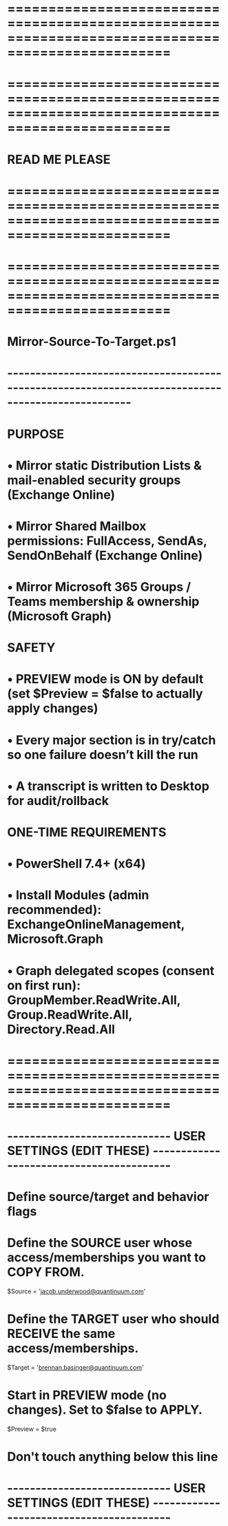 # ==================================================================================================
# ==================================================================================================
# READ ME PLEASE
# ==================================================================================================
# ==================================================================================================


# Mirror-Source-To-Target.ps1
# --------------------------------------------------------------------------------------------------
# PURPOSE
#   • Mirror static Distribution Lists & mail-enabled security groups (Exchange Online)
#   • Mirror Shared Mailbox permissions: FullAccess, SendAs, SendOnBehalf (Exchange Online)
#   • Mirror Microsoft 365 Groups / Teams membership & ownership (Microsoft Graph)
#
# SAFETY
#   • PREVIEW mode is ON by default (set $Preview = $false to actually apply changes)
#   • Every major section is in try/catch so one failure doesn’t kill the run
#   • A transcript is written to Desktop for audit/rollback
#
# ONE-TIME REQUIREMENTS
#   • PowerShell 7.4+ (x64)
#   • Install Modules (admin recommended): ExchangeOnlineManagement, Microsoft.Graph
#   • Graph delegated scopes (consent on first run): GroupMember.ReadWrite.All, Group.ReadWrite.All, Directory.Read.All
# ==================================================================================================




# ----------------------------- USER SETTINGS (EDIT THESE) -----------------------------------------
# Define source/target and behavior flags

# Define the SOURCE user whose access/memberships you want to COPY FROM.
$Source  = 'jacob.underwood@quantinuum.com'

# Define the TARGET user who should RECEIVE the same access/memberships.
$Target  = 'brennan.basinger@quantinuum.com'

# Start in PREVIEW mode (no changes). Set to $false to APPLY.
$Preview = $true

# Don't touch anything below this line
# ----------------------------- USER SETTINGS (EDIT THESE) -----------------------------------------








